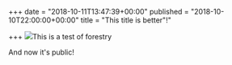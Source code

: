 +++
date = "2018-10-11T13:47:39+00:00"
published = "2018-10-10T22:00:00+00:00"
title = "This title is better\"!"

+++
![](/uploads/IMG_1088-.jpg)This is a test of forestry

And now it's public!